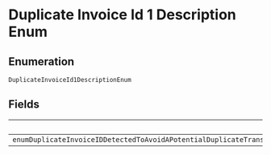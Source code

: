 
# Duplicate Invoice Id 1 Description Enum

## Enumeration

`DuplicateInvoiceId1DescriptionEnum`

## Fields

| Name |
|  --- |
| `enumDuplicateInvoiceIDDetectedToAvoidAPotentialDuplicateTransactionYourAccountSettingRequiresThatInvoiceIdBeUniqueForEachTransaction` |

